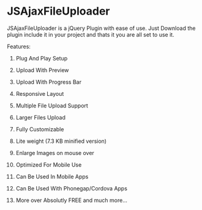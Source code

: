 JSAjaxFileUploader
==================

JSAjaxFileUploader is a jQuery Plugin with ease of use. Just Download the  plugin include it in your project and thats it you are all set to use it.

Features:

1. Plug And Play Setup

2. Upload With Preview

3. Upload With Progress Bar

4. Responsive Layout

2. Multiple File Upload Support

3. Larger Files Upload

4. Fully Customizable

5. Lite weight (7.3 KB minified version)

6. Enlarge Images on mouse over

7. Optimized For Mobile Use

8. Can Be Used In Mobile Apps

9. Can Be Used With Phonegap/Cordova Apps

10. More over Absolutly FREE and much more…

